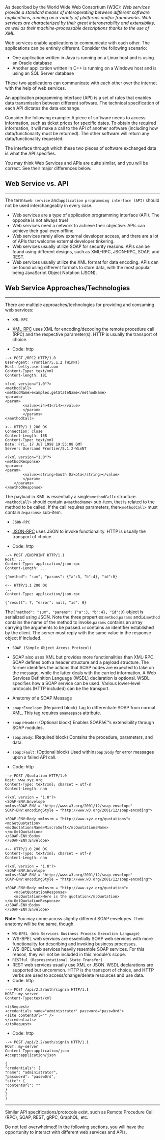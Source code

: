 ﻿As described by the World Wide Web Consortium (W3C): _Web services provide a standard means of interoperating between different software applications, running on a variety of platforms and/or frameworks. Web services are characterized by their great interoperability and extensibility, as well as their machine-processable descriptions thanks to the use of XML._

Web services enable applications to communicate with each other. The applications can be entirely different. Consider the following scenario:

- One application written in Java is running on a Linux host and is using an Oracle database
- Another application written in C++ is running on a Windows host and is using an SQL Server database

These two applications can communicate with each other over the internet with the help of web services.

An application programming interface (API) is a set of rules that enables data transmission between different software. The technical specification of each API dictates the data exchange.

Consider the following example: A piece of software needs to access information, such as ticket prices for specific dates. To obtain the required information, it will make a call to the API of another software (including how data/functionality must be returned). The other software will return any data/functionality requested.

The interface through which these two pieces of software exchanged data is what the API specifies.

You may think Web Services and APIs are quite similar, and you will be correct. See their major differences below.

## Web Service vs. API

---

The terms`web service` and`application programming interface (API)` should not be used interchangeably in every case.

- Web services are a type of application programming interface (API). The opposite is not always true!
- Web services need a network to achieve their objective. APIs can achieve their goal even offline.
- Web services rarely allow external developer access, and there are a lot of APIs that welcome external developer tinkering.
- Web services usually utilize SOAP for security reasons. APIs can be found using different designs, such as XML-RPC, JSON-RPC, SOAP, and REST.
- Web services usually utilize the XML format for data encoding. APIs can be found using different formats to store data, with the most popular being JavaScript Object Notation (JSON).

## Web Service Approaches/Technologies

---

There are multiple approaches/technologies for providing and consuming web services:

- `XML-RPC`
 
 - [XML-RPC](http://xmlrpc.com/spec.md) uses XML for encoding/decoding the remote procedure call (RPC) and the respective parameter(s). HTTP is usually the transport of choice.
 - Code: http
 
 ```http
 --> POST /RPC2 HTTP/1.0
 User-Agent: Frontier/5.1.2 (WinNT)
 Host: betty.userland.com
 Content-Type: text/xml
 Content-length: 181
 
 <?xml version="1.0"?>
 <methodCall>
 <methodName>examples.getStateName</methodName>
 <params>
 <param>
 		 <value><i4>41</i4></value>
 		 </param>
 		 </params>
 </methodCall>
 
 <-- HTTP/1.1 200 OK
 Connection: close
 Content-Length: 158
 Content-Type: text/xml
 Date: Fri, 17 Jul 1998 19:55:08 GMT
 Server: UserLand Frontier/5.1.2-WinNT
 
 <?xml version="1.0"?>
 <methodResponse>
 <params>
 <param>
 		 <value><string>South Dakota</string></value>
 		 </param>
 	 </params>
 </methodResponse>
 
 ```
 
 
 The payload in XML is essentially a single`<methodCall>` structure.`<methodCall>` should contain a`<methodName>` sub-item, that is related to the method to be called. If the call requires parameters, then`<methodCall>` must contain a`<params>` sub-item.
 
- `JSON-RPC`
 
 - [JSON-RPC](https://www.jsonrpc.org/specification) uses JSON to invoke functionality. HTTP is usually the transport of choice.
 - Code: http
 
 ```http
 --> POST /ENDPOINT HTTP/1.1
 Host: ...
 Content-Type: application/json-rpc
 Content-Length: ...
 
 {"method": "sum", "params": {"a":3, "b":4}, "id":0}
 
 <-- HTTP/1.1 200 OK
 ...
 Content-Type: application/json-rpc
 
 {"result": 7, "error": null, "id": 0}
 
 ```
 
 
 The`{"method": "sum", "params": {"a":3, "b":4}, "id":0}` object is serialized using JSON. Note the three properties:`method`,`params` and`id`.`method` contains the name of the method to invoke.`params` contains an array carrying the arguments to be passed.`id` contains an identifier established by the client. The server must reply with the same value in the response object if included.
 
- `SOAP (Simple Object Access Protocol)`
 
 - SOAP also uses XML but provides more functionalities than XML-RPC. SOAP defines both a header structure and a payload structure. The former identifies the actions that SOAP nodes are expected to take on the message, while the latter deals with the carried information. A Web Services Definition Language (WSDL) declaration is optional. WSDL specifies how a SOAP service can be used. Various lower-level protocols (HTTP included) can be the transport.
 - Anatomy of a SOAP Message
 - `soap:Envelope`: (Required block) Tag to differentiate SOAP from normal XML. This tag requires a`namespace` attribute.
 - `soap:Header`: (Optional block) Enables SOAPâ€™s extensibility through SOAP modules.
 - `soap:Body`: (Required block) Contains the procedure, parameters, and data.
 - `soap:Fault`: (Optional block) Used within`soap:Body` for error messages upon a failed API call.
 - Code: http
 
 ```http
 --> POST /Quotation HTTP/1.0
 Host: www.xyz.org
 Content-Type: text/xml; charset = utf-8
 Content-Length: nnn
 
 <?xml version = "1.0"?>
 <SOAP-ENV:Envelope
 xmlns:SOAP-ENV = "http://www.w3.org/2001/12/soap-envelope"
 SOAP-ENV:encodingStyle = "http://www.w3.org/2001/12/soap-encoding">
 
 <SOAP-ENV:Body xmlns:m = "http://www.xyz.org/quotations">
 <m:GetQuotation>
 <m:QuotationsName>MiscroSoft</m:QuotationsName>
 </m:GetQuotation>
 </SOAP-ENV:Body>
 </SOAP-ENV:Envelope>
 
 <-- HTTP/1.0 200 OK
 Content-Type: text/xml; charset = utf-8
 Content-Length: nnn
 
 <?xml version = "1.0"?>
 <SOAP-ENV:Envelope
 xmlns:SOAP-ENV = "http://www.w3.org/2001/12/soap-envelope"
 SOAP-ENV:encodingStyle = "http://www.w3.org/2001/12/soap-encoding">
 
 <SOAP-ENV:Body xmlns:m = "http://www.xyz.org/quotation">
 	 <m:GetQuotationResponse>
 	 <m:Quotation>Here is the quotation</m:Quotation>
 </m:GetQuotationResponse>
 </SOAP-ENV:Body>
 </SOAP-ENV:Envelope>
 
 ```
 

**Note**: You may come across slightly different SOAP envelopes. Their anatomy will be the same, though.

- `WS-BPEL (Web Services Business Process Execution Language)`
 - WS-BPEL web services are essentially SOAP web services with more functionality for describing and invoking business processes.
 - WS-BPEL web services heavily resemble SOAP services. For this reason, they will not be included in this module's scope.
- `RESTful (Representational State Transfer)`
 - REST web services usually use XML or JSON. WSDL declarations are supported but uncommon. HTTP is the transport of choice, and HTTP verbs are used to access/change/delete resources and use data.
 - Code: http
 
 ```http
 --> POST /api/2.2/auth/signin HTTP/1.1
 HOST: my-server
 Content-Type:text/xml
 
 <tsRequest>
 <credentials name="administrator" password="passw0rd">
 <site contentUrl="" />
 </credentials>
 </tsRequest>
 ```
 
 - Code: http
 
 ```http
 --> POST /api/2.2/auth/signin HTTP/1.1
 HOST: my-server
 Content-Type:application/json
 Accept:application/json
 
 {
 "credentials": {
 "name": "administrator",
 "password": "passw0rd",
 "site": {
 "contentUrl": ""
 }
 }
 }
 
 ```
 

---

Similar API specifications/protocols exist, such as Remote Procedure Call (RPC), SOAP, REST, gRPC, GraphQL, etc.

Do not feel overwhelmed! In the following sections, you will have the opportunity to interact with different web services and APIs.
